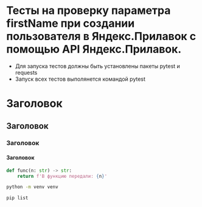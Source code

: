 ﻿# Тесты на проверку параметра firstName при создании пользователя в Яндекс.Прилавок с помощью API Яндекс.Прилавок.
- Для запуска тестов должны быть установлены пакеты pytest и requests
- Запуск всех тестов выполянется командой pytest

# Заголовок
## Заголовок
### Заголовок
#### Заголовок

```python
def func(n: str) -> str:
    return f'В функцию передали: {n}'
```

```bash
python -m venv venv

pip list
```